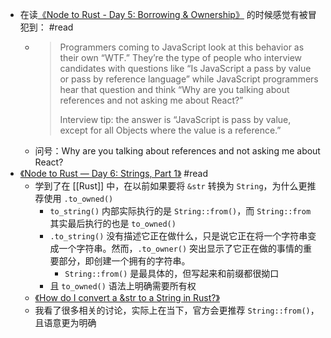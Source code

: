 - 在读[《Node to Rust - Day 5: Borrowing & Ownership》](https://zhuanlan.zhihu.com/p/456650665) 的时候感觉有被冒犯到： #read
	- > Programmers coming to JavaScript look at this behavior as their own “WTF.” They’re the type of people who interview candidates with questions like “Is JavaScript a pass by value or pass by reference language” while JavaScript programmers hear that question and think “Why are you talking about references and not asking me about React?”
	  >
	  > Interview tip: the answer is “JavaScript is pass by value, except for all Objects where the value is a reference.”
	- 问号：Why are you talking about references and not asking me about React?
- [《Node to Rust — Day 6: Strings, Part 1》](https://zhuanlan.zhihu.com/p/456382001) #read
	- 学到了在 [[Rust]] 中，在以前如果要将 `&str` 转换为 `String`，为什么更推荐使用 `.to_owned()`
		- `to_string()` 内部实际执行的是 `String::from()`，而 `String::from` 其实最后执行的也是 `to_owned()`
		- `.to_string()` 没有描述它正在做什么，只是说它正在将一个字符串变成一个字符串。然而，`.to_owner()` 突出显示了它正在做的事情的重要部分，即创建一个拥有的字符串。
			- `String::from()` 是最具体的，但写起来和前缀都很拗口
		- 且 `to_owned()` 语法上明确需要所有权
	- [《How do I convert a &str to a String in Rust?》](https://blog.mgattozzi.dev/how-do-i-str-string/)
	- 我看了很多相关的讨论，实际上在当下，官方会更推荐 `String::from()`，且语意更为明确